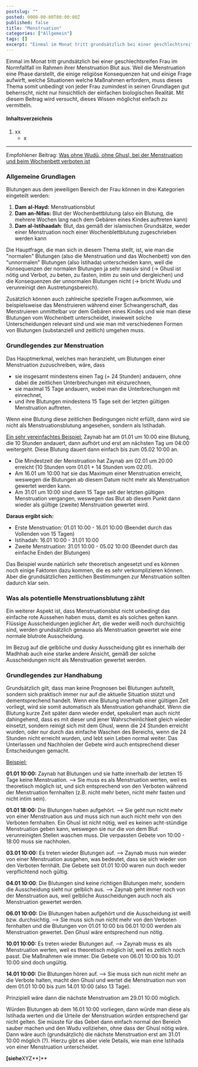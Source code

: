```yaml
---
postslug: ""
posted: 0000-00-00T00:00:00Z
published: false
title: "Menstruation"
categories: ["Allgemein"]
tags: []
excerpt: "Einmal im Monat tritt grundsätzlich bei einer geschlechtsreifen Frau im Normfallfall im Rahmen ihre..."
---
```


Einmal im Monat tritt grundsätzlich bei einer geschlechtsreifen Frau im Normfallfall im Rahmen ihrer Menstruation Blut aus. Weil die Menstruation eine Phase darstellt, die einige religiöse Konsequenzen hat und einige Frage aufwirft, welche Situationen welche Maßnahmen erfordern, muss dieses Thema somit unbedingt von jeder Frau zumindest in seinen Grundlagen gut beherrscht, nicht nur hinsichtlich der einfachen biologischen Realität. Mit diesem Beitrag wird versucht, dieses Wissen möglichst einfach zu vermitteln.

#### Inhaltsverzeichnis

1. xx
    * x

* * *

Empfohlener Beitrag: [Was ohne Wudū, ohne Ghusl, bei der Menstruation und beim Wochenbett verboten ist](https://shafii-madhhab.de/was-ohne-wudu-ohne-ghusl-bei-der-menstruation-und-beim-wochenbett-verboten-ist/)

### Allgemeine Grundlagen

Blutungen aus dem jeweiligen Bereich der Frau können in drei Kategorien eingeteilt werden:

1. **Dam** **al-Hayd:** Menstruationsblut
2. **Dam an-Nifas:** Blut der Wochenbettblutung (also ein Blutung, die mehrere Wochen lang nach dem Gebären eines Kindes auftreten kann)
3. **Dam al-Istihaadah**: Blut, das gemäß der islamischen Grundsätze, weder einer Menstruation noch einer Wochenblettblutung zugeschrieben werden kann

Die Hauptfrage, die man sich in diesem Thema stellt, ist, wie man die "normalen" Blutungen (also die Menstruation und das Wochenbett) von den "unnormalen" Blutungen (also Istihada) unterscheiden kann, weil die Konsequenzen der normalen Blutungen ja sehr massiv sind (-> Ghusl ist nötig und Verbot, zu beten, zu fasten, intim zu sein und dergleichen) und die Konsequenzen der unnormalen Blutungen nicht (-> bricht Wudu und verunreinigt den Austretungsbereich).

Zusätzlich können auch zahlreiche spezielle Fragen aufkommen, wie beispielsweise das Menstruieren während einer Schwangerschaft, das Menstruieren unmittelbar vor dem Gebären eines Kindes und wie man diese Blutungen vom Wochenbett unterscheidet, inwieweit solche Unterscheidungen relevant sind und wie man mit verschiedenen Formen von Blutungen (substanziell und zeitlich) umgehen muss.

### **Grundlegendes zur Menstruation**

Das Hauptmerkmal, welches man heranzieht, um Blutungen einer Menstruation zuzuschreiben, wäre, dass

* sie insgesamt mindestens einen Tag (= 24 Stunden) andauern, ohne dabei die zeitlichen Unterbrechungen mit einzurechnen,
* sie maximal 15 Tage andauern, wobei man die Unterbrechungen mit einrechnet,
* und ihre Blutungen mindestens 15 Tage seit der letzten gültigen Menstruation auftreten.

Wenn eine Blutung diese zeitlichen Bedingungen nicht erfüllt, dann wird sie nicht als Menstruationsblutung angesehen, sondern als Istihadah.

<span style="text-decoration: underline;">Ein sehr vereinfachtes Beispiel:</span>
Zaynab hat am 01.01 um 10:00 eine Blutung, die 10 Stunden andauert, dann aufhört und erst am nächsten Tag um 04:00 weitergeht. Diese Blutung dauert dann einfach bis zum 05.02 10:00 an.

* Die Mindestzeit der Menstruation hat Zaynab am 02.01 um 20:00 erreicht (10 Stunden vom 01.01 + 14 Stunden vom 02.01).
* Am 16.01 um 10:00 hat sie das Maximum einer Menstruation erreicht, weswegen die Blutungen ab diesem Datum nicht mehr als Menstruation gewertet werden kann.
* Am 31.01 um 10:00 sind dann 15 Tage seit der letzten gültigen Menstruation vergangen, weswegen das Blut ab diesem Punkt dann wieder als gültige (zweite) Menstruation gewertet wird.

**Daraus ergibt sich:**

* Erste Menstruation:
    01.01 10:00 - 16.01 10:00 (Beendet durch das Vollenden von 15 Tagen)
* Istihadah:
    16.01 10:00 - 31.01 10:00
* Zweite Menstruation:
    31.01 10:00 - 05.02 10:00 (Beendet durch das einfache Enden der Blutungen)

Das Beispiel wurde natürlich sehr theoretisch angesetzt und es können noch einige Faktoren dazu kommen, die es sehr verkomplizieren können. Aber die grundsätzlichen zeitlichen Bestimmungen zur Menstruation sollten dadurch klar sein.

### Was als potentielle Menstruationsblutung zählt

Ein weiterer Aspekt ist, dass Menstruationsblut nicht unbedingt das einfache rote Aussehen haben muss, damit es als solches gelten kann. Flüssige Ausscheidungen jeglicher Art, die weder weiß noch durchsichtig sind, werden grundsätzlich genauso als Menstruation gewertet wie eine normale blutrote Ausscheidung.

Im Bezug auf die gelbliche und dusky Ausscheidung gibt es innerhalb der Madhhab auch eine starke andere Ansicht, gemäß der solche Ausscheidungen nicht als Menstruation gewertet werden.

### Grundlegendes zur Handhabung

Grundsätzlich gilt, dass man keine Prognosen bei Blutungen aufstellt, sondern sich praktisch immer nur auf die aktuelle Situation stützt und dementsprechend handelt. Wenn eine Blutung innerhalb einer gültigen Zeit vorliegt, wird sie somit automatisch als Menstruation gehandhabt. Wenn die Blutung kurze Zeit später dann wieder endet, spekuliert man auch nicht dahingehend, dass es mit dieser und jener Wahrscheinlichkeit gleich wieder einsetzt, sondern reinigt sich mit dem Ghusl, wenn die 24 Stunden erreicht wurden, oder nur durch das einfache Waschen des Bereichs, wenn die 24 Stunden nicht erreicht wurden, und lebt sein Leben normal weiter. Das Unterlassen und Nachholen der Gebete wird auch entsprechend dieser Entscheidungen gemacht.

<span style="text-decoration: underline;">Beispiel:</span>

**01.01 10:00:** Zaynab hat Blutungen und sie hatte innerhalb der letzten 15 Tage keine Menstruation.
--> Sie muss es als Menstruation werten, weil es theoretisch möglich ist, und sich entsprechend von den Verboten während der Menstruation fernhalten (z.B. nicht mehr beten, nicht mehr fasten und nicht intim sein).

**01.01 18:00:** Die Blutungen haben aufgehört.
--> Sie geht nun nicht mehr von einer Menstruation aus und muss sich nun auch nicht mehr von den Verboten fernhalten. Ein Ghusl ist nicht nötig, weil es keinen acht-stündige Menstruation geben kann, weswegen sie nur die von dem Blut verunreinigten Stellen waschen muss. Die verpassten Gebete von 10:00 - 18:00 muss sie nachholen.

**03.01 10:00:** Es treten wieder Blutungen auf.
--> Zaynab muss nun wieder von einer Menstruation ausgehen, was bedeutet, dass sie sich wieder von den Verboten fernhält. Die Gebete seit 01.01 10:00 waren nun doch weder verpflichtend noch gültig.

**04.01 10:00**: Die Blutungen sind keine richtigen Blutungen mehr, sondern die Ausscheidung sieht nur gelblich aus.
--> Zaynab geht immer noch von der Menstruation aus, weil gelbliche Ausscheidungen auch noch als Menstruation gewertet werden.

**06.01 10:00:** Die Blutungen haben aufgehört und die Ausscheidung ist weiß bzw. durchsichtig.
--> Sie muss sich nun nicht mehr von den Verboten fernhalten und die Blutungen von 01.01 10:00 bis 06.01 10:00 werden als Menstruation gewertet. Den Ghusl wäre entsprechend nun nötig.

**10.01 10:00:** Es treten wieder Blutungen auf.
--> Zaynab muss es als Menstruation werten, weil es theoretisch möglich ist, weil es zeitlich noch passt. Die Maßnahmen wie immer. Die Gebete von 06.01 10:00 bis 10.01 10:00 sind doch ungültig.

**14.01 10:00:** Die Blutungen hören auf.
--> Sie muss sich nun nicht mehr an die Verbote halten, macht den Ghusl und wertet die Menstruation nun von dem 01.01 10:00 bis zum 14.01 10:00 (also 13 Tage).

Prinzipiell wäre dann die nächste Menstruation am 29.01 10:00 möglich.

Würden Blutungen ab dem 16.01 10:00 vorliegen, dann würde man diese als Istihada werten und die Urteile der Menstruation würden entsprechend gar nicht gelten. Sie müsste für das Gebet dann einfach normal den Bereich sauber machen und den Wudu vollziehen, ohne dass der Ghusl nötig wäre. Dann wäre auch (grundsätzlich) die nächste Menstruation erst am 31.01 10:00 möglich (?). Hierzu gibt es aber viele Details, wie man eine Istihada von einer Menstruation unterscheidet.

**[siehe**XYZ**]**